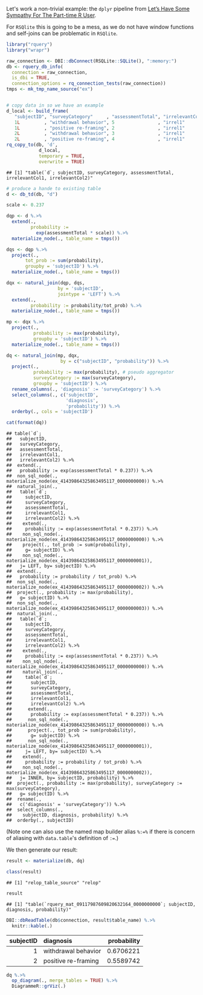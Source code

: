 
Let's work a non-trivial example: the `dplyr` pipeline from [Let’s Have Some Sympathy For The Part-time R User](http://www.win-vector.com/blog/2017/08/lets-have-some-sympathy-for-the-part-time-r-user/).

For `RSQlite` this is going to be a mess, as we do not have window functions and self-joins can be problematic in `RSQlite`.

``` r
library("rquery")
library("wrapr")

raw_connection <- DBI::dbConnect(RSQLite::SQLite(), ":memory:")
db <- rquery_db_info(
  connection = raw_connection,
  is_dbi = TRUE,
  connection_options = rq_connection_tests(raw_connection))
tmps <- mk_tmp_name_source("ex")


# copy data in so we have an example
d_local <- build_frame(
   "subjectID", "surveyCategory"     , "assessmentTotal", "irrelevantCol1", "irrelevantCol2" |
   1L         , "withdrawal behavior", 5                , "irrel1"        , "irrel2"         |
   1L         , "positive re-framing", 2                , "irrel1"        , "irrel2"         |
   2L         , "withdrawal behavior", 3                , "irrel1"        , "irrel2"         |
   2L         , "positive re-framing", 4                , "irrel1"        , "irrel2"         )
rq_copy_to(db, 'd',
            d_local,
            temporary = TRUE, 
            overwrite = TRUE)
```

    ## [1] "table(`d`; subjectID, surveyCategory, assessmentTotal, irrelevantCol1, irrelevantCol2)"

``` r
# produce a hande to existing table
d <- db_td(db, "d")
```

``` r
scale <- 0.237

dqp <- d %.>%
  extend(.,
         probability :=
           exp(assessmentTotal * scale)) %.>%
  materialize_node(., table_name = tmps())

dqs <- dqp %.>%
  project(., 
       tot_prob := sum(probability),
       groupby = 'subjectID') %.>%
  materialize_node(., table_name = tmps())

dqx <- natural_join(dqp, dqs,
                   by = 'subjectID',
                   jointype = 'LEFT') %.>%
  extend(., 
         probability := probability/tot_prob) %.>% 
  materialize_node(., table_name = tmps()) 

mp <- dqx %.>%
  project(., 
          probability := max(probability),
          groupby = 'subjectID') %.>% 
  materialize_node(., table_name = tmps()) 

dq <- natural_join(mp, dqx,
                    by = c("subjectID", "probability")) %.>%
  project(., 
          probability := max(probability), # pseudo aggregator
          surveyCategory := max(surveyCategory),
          groupby = 'subjectID') %.>%
  rename_columns(., 'diagnosis' := 'surveyCategory') %.>%
  select_columns(., c('subjectID', 
                      'diagnosis', 
                      'probability')) %.>%
  orderby(., cols = 'subjectID')

cat(format(dq))
```

    ## table(`d`; 
    ##   subjectID,
    ##   surveyCategory,
    ##   assessmentTotal,
    ##   irrelevantCol1,
    ##   irrelevantCol2) %.>%
    ##  extend(.,
    ##   probability := exp(assessmentTotal * 0.237)) %.>%
    ##  non_sql_node(., materialize_node(ex_41439864325863495117_0000000000)) %.>%
    ##  natural_join(.,
    ##   table(`d`; 
    ##     subjectID,
    ##     surveyCategory,
    ##     assessmentTotal,
    ##     irrelevantCol1,
    ##     irrelevantCol2) %.>%
    ##    extend(.,
    ##     probability := exp(assessmentTotal * 0.237)) %.>%
    ##    non_sql_node(., materialize_node(ex_41439864325863495117_0000000000)) %.>%
    ##    project(., tot_prob := sum(probability),
    ##     g= subjectID) %.>%
    ##    non_sql_node(., materialize_node(ex_41439864325863495117_0000000001)),
    ##   j= LEFT, by= subjectID) %.>%
    ##  extend(.,
    ##   probability := probability / tot_prob) %.>%
    ##  non_sql_node(., materialize_node(ex_41439864325863495117_0000000002)) %.>%
    ##  project(., probability := max(probability),
    ##   g= subjectID) %.>%
    ##  non_sql_node(., materialize_node(ex_41439864325863495117_0000000003)) %.>%
    ##  natural_join(.,
    ##   table(`d`; 
    ##     subjectID,
    ##     surveyCategory,
    ##     assessmentTotal,
    ##     irrelevantCol1,
    ##     irrelevantCol2) %.>%
    ##    extend(.,
    ##     probability := exp(assessmentTotal * 0.237)) %.>%
    ##    non_sql_node(., materialize_node(ex_41439864325863495117_0000000000)) %.>%
    ##    natural_join(.,
    ##     table(`d`; 
    ##       subjectID,
    ##       surveyCategory,
    ##       assessmentTotal,
    ##       irrelevantCol1,
    ##       irrelevantCol2) %.>%
    ##      extend(.,
    ##       probability := exp(assessmentTotal * 0.237)) %.>%
    ##      non_sql_node(., materialize_node(ex_41439864325863495117_0000000000)) %.>%
    ##      project(., tot_prob := sum(probability),
    ##       g= subjectID) %.>%
    ##      non_sql_node(., materialize_node(ex_41439864325863495117_0000000001)),
    ##     j= LEFT, by= subjectID) %.>%
    ##    extend(.,
    ##     probability := probability / tot_prob) %.>%
    ##    non_sql_node(., materialize_node(ex_41439864325863495117_0000000002)),
    ##   j= INNER, by= subjectID, probability) %.>%
    ##  project(., probability := max(probability), surveyCategory := max(surveyCategory),
    ##   g= subjectID) %.>%
    ##  rename(.,
    ##   c('diagnosis' = 'surveyCategory')) %.>%
    ##  select_columns(.,
    ##    subjectID, diagnosis, probability) %.>%
    ##  orderby(., subjectID)

(Note one can also use the named map builder alias `%:=%` if there is concern of aliasing with `data.table`'s definition of `:=`.)

We then generate our result:

``` r
result <- materialize(db, dq)

class(result)
```

    ## [1] "relop_table_source" "relop"

``` r
result
```

    ## [1] "table(`rquery_mat_09117987609820632164_0000000000`; subjectID, diagnosis, probability)"

``` r
DBI::dbReadTable(db$connection, result$table_name) %.>%
  knitr::kable(.)
```

|  subjectID| diagnosis           |  probability|
|----------:|:--------------------|------------:|
|          1| withdrawal behavior |    0.6706221|
|          2| positive re-framing |    0.5589742|

``` r
dq %.>%
  op_diagram(., merge_tables = TRUE) %.>% 
  DiagrammeR::grViz(.)
```
